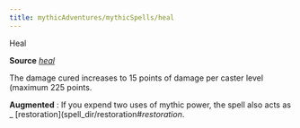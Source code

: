 ```yaml
---
title: mythicAdventures/mythicSpells/heal
---
```

Heal

**Source** [_heal_](spell_dir/heal#_heal)

The damage cured increases to 15 points of damage per caster level (maximum 225 points.

**Augmented** : If you expend two uses of mythic power, the spell also acts as _ [restoration](spell_dir/restoration#_restoration_.

